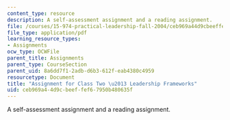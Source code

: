 ```yaml
---
content_type: resource
description: A self-assessment assignment and a reading assignment.
file: /courses/15-974-practical-leadership-fall-2004/ceb969a44d9cbeeffef67950b480635f_1st_assignmt.pdf
file_type: application/pdf
learning_resource_types:
- Assignments
ocw_type: OCWFile
parent_title: Assignments
parent_type: CourseSection
parent_uid: 8a6dd7f1-2adb-d6b3-612f-eab4380c4959
resourcetype: Document
title: "Assignment for Class Two \u2013 Leadership Frameworks"
uid: ceb969a4-4d9c-beef-fef6-7950b480635f
---
```

A self-assessment assignment and a reading assignment.

